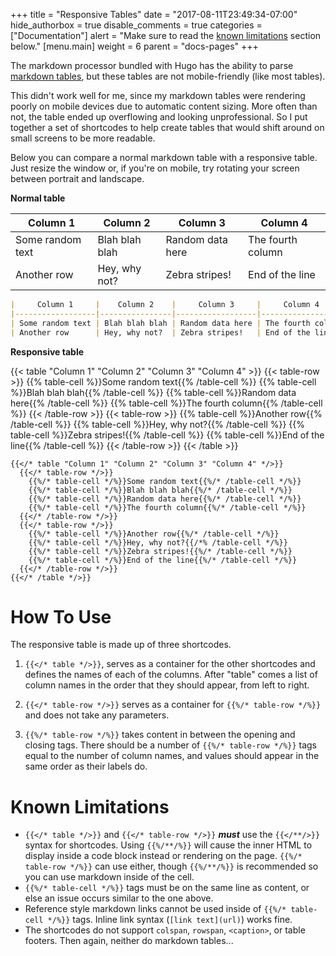 +++
title = "Responsive Tables"
date = "2017-08-11T23:49:34-07:00"
hide_authorbox = true
disable_comments = true
categories = ["Documentation"]
alert = "Make sure to read the [known limitations](#known-limitations) section below."
[menu.main]
  weight = 6
  parent = "docs-pages"
+++

The markdown processor bundled with Hugo has the ability to parse [markdown tables](https://github.com/adam-p/markdown-here/wiki/Markdown-Cheatsheet#tables), but these tables are not mobile-friendly (like most tables).

This didn't work well for me, since my markdown tables were rendering poorly on mobile devices due to automatic content sizing. More often than not, the table ended up overflowing and looking unprofessional. So I put together a set of shortcodes to help create tables that would shift around on small screens to be more readable.

Below you can compare a normal markdown table with a responsive table. Just resize the window or, if you're on mobile, try rotating your screen between portrait and landscape.

**Normal table**

|     Column 1     |    Column 2    |     Column 3     |     Column 4      |
|------------------|----------------|------------------|-------------------|
| Some random text | Blah blah blah | Random data here | The fourth column |
| Another row      | Hey, why not?  | Zebra stripes!   | End of the line   |

```md
|     Column 1     |    Column 2    |     Column 3     |     Column 4      |
|------------------|----------------|------------------|-------------------|
| Some random text | Blah blah blah | Random data here | The fourth column |
| Another row      | Hey, why not?  | Zebra stripes!   | End of the line   |
```

**Responsive table**

{{< table "Column 1" "Column 2" "Column 3" "Column 4" >}}
  {{< table-row >}}
    {{% table-cell %}}Some random text{{% /table-cell %}}
    {{% table-cell %}}Blah blah blah{{% /table-cell %}}
    {{% table-cell %}}Random data here{{% /table-cell %}}
    {{% table-cell %}}The fourth column{{% /table-cell %}}
  {{< /table-row >}}
  {{< table-row >}}
    {{% table-cell %}}Another row{{% /table-cell %}}
    {{% table-cell %}}Hey, why not?{{% /table-cell %}}
    {{% table-cell %}}Zebra stripes!{{% /table-cell %}}
    {{% table-cell %}}End of the line{{% /table-cell %}}
  {{< /table-row >}}
{{< /table >}}

```
{{</* table "Column 1" "Column 2" "Column 3" "Column 4" */>}}
  {{</* table-row */>}}
    {{%/* table-cell */%}}Some random text{{%/* /table-cell */%}}
    {{%/* table-cell */%}}Blah blah blah{{%/* /table-cell */%}}
    {{%/* table-cell */%}}Random data here{{%/* /table-cell */%}}
    {{%/* table-cell */%}}The fourth column{{%/* /table-cell */%}}
  {{</* /table-row */>}}
  {{</* table-row */>}}
    {{%/* table-cell */%}}Another row{{%/* /table-cell */%}}
    {{%/* table-cell */%}}Hey, why not?{{/*% /table-cell */%}}
    {{%/* table-cell */%}}Zebra stripes!{{%/* /table-cell */%}}
    {{%/* table-cell */%}}End of the line{{%/* /table-cell */%}}
  {{</* /table-row */>}}
{{</* /table */>}}
```

# How To Use

The responsive table is made up of three shortcodes.

1. `{{</* table */>}}`, serves as a container for the other shortcodes and defines the names of each of the columns. After "table" comes a list of column names in the order that they should appear, from left to right.

1. `{{</* table-row */>}}` serves as a container for `{{%/* table-row */%}}` and does not take any parameters.

1. `{{%/* table-row */%}}` takes content in between the opening and closing tags. There should be a number of `{{%/* table-row */%}}` tags equal to the number of column names, and values should appear in the same order as their labels do.

# Known Limitations

- `{{</* table */>}}` and `{{</* table-row */>}}` ***must*** use the `{{</**/>}}` syntax for shortcodes. Using `{{%/**/%}}` will cause the inner HTML to display inside a code block instead or rendering on the page. `{{%/* table-row */%}}` can use either, though `{{%/**/%}}` is recommended so you can use markdown inside of the cell.
- `{{%/* table-cell */%}}` tags must be on the same line as content, or else an issue occurs similar to the one above.
- Reference style markdown links cannot be used inside of `{{%/* table-cell */%}}` tags. Inline link syntax (`[link text](url)`) works fine.
- The shortcodes do not support `colspan`, `rowspan`, `<caption>`, or table footers. Then again, neither do markdown tables...
